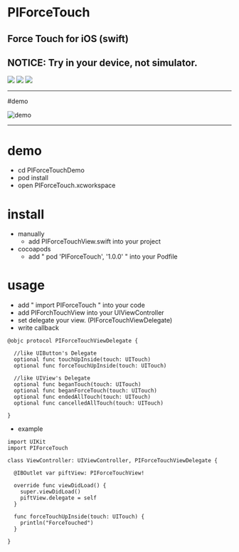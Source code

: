 
# PIForceTouch

## Force Touch for iOS (swift)
## NOTICE: Try in your device, not simulator.

![](https://cocoapod-badges.herokuapp.com/l/PIForceTouch/badge.png)
![](https://cocoapod-badges.herokuapp.com/v/PIForceTouch/badge.png)
![](https://cocoapod-badges.herokuapp.com/p/PIForceTouch/badge.png)

---

#demo

![demo](https://raw.github.com/wiki/pixel-ink/PIRipple/pif.gif)

---

# demo

- cd PIForceTouchDemo
- pod install
- open PIForceTouch.xcworkspace

# install

- manually
  - add PIForceTouchView.swift into your project
- cocoapods
  - add " pod 'PIForceTouch', '1.0.0' " into your Podfile

# usage

- add " import PIForceTouch " into your code
- add PIForchTouchView into your UIViewController
- set delegate your view. (PIForceTouchViewDelegate)
- write callback

```
@objc protocol PIForceTouchViewDelegate {

  //like UIButton's Delegate
  optional func touchUpInside(touch: UITouch)
  optional func forceTouchUpInside(touch: UITouch)

  //like UIView's Delegate
  optional func beganTouch(touch: UITouch)
  optional func beganForceTouch(touch: UITouch)
  optional func endedAllTouch(touch: UITouch)
  optional func cancelledAllTouch(touch: UITouch)

}
```

- example

```
import UIKit
import PIForceTouch

class ViewController: UIViewController, PIForceTouchViewDelegate {

  @IBOutlet var piftView: PIForceTouchView!

  override func viewDidLoad() {
    super.viewDidLoad()
    piftView.delegate = self
  }

  func forceTouchUpInside(touch: UITouch) {
    println("ForceTouched")
  }

}

```

